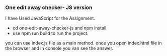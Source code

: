 ### One edit away checker- JS version

I have Used JavaScript for the Assignment.

- cd one-edit-away-checker-js and npm install
- use npm run build to run the project.

you can use index.js file as a main method. once you open index.html file in the browser and in console you van see the answer.
